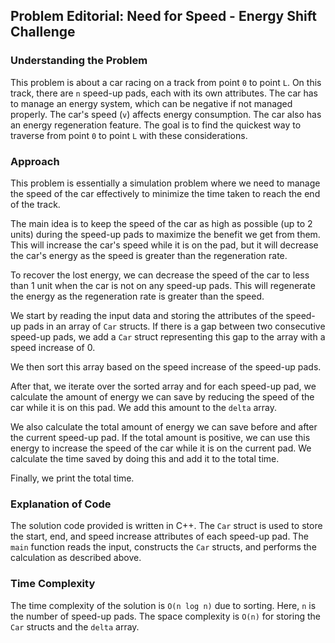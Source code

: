 
## Problem Editorial: Need for Speed - Energy Shift Challenge

### Understanding the Problem

This problem is about a car racing on a track from point `0` to point `L`. On this track, there are `n` speed-up pads, each with its own attributes. The car has to manage an energy system, which can be negative if not managed properly. The car's speed (`v`) affects energy consumption. The car also has an energy regeneration feature. The goal is to find the quickest way to traverse from point `0` to point `L` with these considerations.

### Approach

This problem is essentially a simulation problem where we need to manage the speed of the car effectively to minimize the time taken to reach the end of the track. 

The main idea is to keep the speed of the car as high as possible (up to 2 units) during the speed-up pads to maximize the benefit we get from them. This will increase the car's speed while it is on the pad, but it will decrease the car's energy as the speed is greater than the regeneration rate. 

To recover the lost energy, we can decrease the speed of the car to less than 1 unit when the car is not on any speed-up pads. This will regenerate the energy as the regeneration rate is greater than the speed. 

We start by reading the input data and storing the attributes of the speed-up pads in an array of `Car` structs. If there is a gap between two consecutive speed-up pads, we add a `Car` struct representing this gap to the array with a speed increase of 0.

We then sort this array based on the speed increase of the speed-up pads. 

After that, we iterate over the sorted array and for each speed-up pad, we calculate the amount of energy we can save by reducing the speed of the car while it is on this pad. We add this amount to the `delta` array. 

We also calculate the total amount of energy we can save before and after the current speed-up pad. If the total amount is positive, we can use this energy to increase the speed of the car while it is on the current pad. We calculate the time saved by doing this and add it to the total time.

Finally, we print the total time.

### Explanation of Code

The solution code provided is written in C++. The `Car` struct is used to store the start, end, and speed increase attributes of each speed-up pad. The `main` function reads the input, constructs the `Car` structs, and performs the calculation as described above.

### Time Complexity

The time complexity of the solution is `O(n log n)` due to sorting. Here, `n` is the number of speed-up pads. The space complexity is `O(n)` for storing the `Car` structs and the `delta` array.
